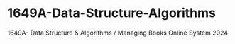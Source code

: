 # 1649A-Data-Structure-Algorithms
1649A- Data Structure &amp; Algorithms / Managing Books Online System 2024

